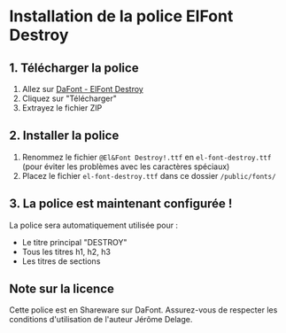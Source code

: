 # Installation de la police ElFont Destroy

## 1. Télécharger la police

1. Allez sur [DaFont - ElFont Destroy](https://www.dafont.com/fr/el-font-destroy.font)
2. Cliquez sur "Télécharger"
3. Extrayez le fichier ZIP

## 2. Installer la police

1. Renommez le fichier `@El&Font Destroy!.ttf` en `el-font-destroy.ttf` (pour éviter les problèmes avec les caractères spéciaux)
2. Placez le fichier `el-font-destroy.ttf` dans ce dossier `/public/fonts/`

## 3. La police est maintenant configurée !

La police sera automatiquement utilisée pour :
- Le titre principal "DESTROY"
- Tous les titres h1, h2, h3
- Les titres de sections

## Note sur la licence

Cette police est en Shareware sur DaFont. Assurez-vous de respecter les conditions d'utilisation de l'auteur Jérôme Delage. 